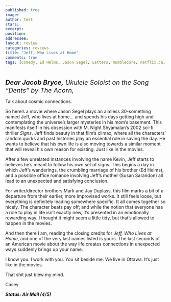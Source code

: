 ```yaml
---
published: true
image:
author: test 
stars: 
excerpt: 
position: 
addressee: 
layout: review
categories: reviews
title: "Jeff, Who Lives at Home"
comments: true
tags: [comedy, Ed Helms, Jason Segel, Letters, mumblecore, netflix.ca, Susan Sarandon]
---
```

<div><p><span class="full-image-block ssNonEditable"><span><a href="/letters/2013/1/16/jeff-who-lives-at-home.html"><img src="http://static.squarespace.com/static/5005f6bcc4aa41161b33e89e/5329cf1fe4b07c068ebf74de/5329cf1fe4b07c068ebf7790/1358364823083/Jeff%20WHo%20Lives%20at%20Home.jpg" alt="" /></a></span></span></p>
<p><em style="font-size:120%;"><span style="font-size:120%;"><strong>Dear Jacob Bryce,</strong> Ukulele Soloist on the Song &#8220;Dents&#8221; by The Acorn,</span></em></p>
<p>Talk about cosmic connections.</p>
<p>So here&rsquo;s a movie where Jason Segel plays an aimless 30-something named Jeff, who lives at home&hellip; and spends his days getting high and contemplating the universe&rsquo;s larger mysteries in his mom&rsquo;s basement. This manifests itself in his obsession with M. Night Shyamalan&rsquo;s 2002 sci-fi thriller <em>Signs</em>. Jeff finds beauty in that film&rsquo;s climax, where all the characters&rsquo; random quirks and past histories play an essential role in saving the day. He wants to believe that his own life is also moving towards a similar moment that will reveal his own reason for existing. Just like in the movies.&nbsp;</p>
<p>After a few unrelated instances involving the name Kevin, Jeff starts to believes he&rsquo;s meant to follow his own set of signs. This begins a day in which Jeff&rsquo;s wanderings, the crumbling marriage of his brother (Ed Helms), and a possible office romance involving Jeff&rsquo;s mother (Susan Sarandon) all lead to an unexpected and satisfying conclusion.&nbsp;</p>
<p>For writer/director brothers Mark and Jay Duplass, this film marks a bit of a departure from their earlier, more improvised works. It still feels loose, but everything is definitely leading somewhere specific. It all comes together so nicely. The character beats pay off; and while the notion that everyone has a role to play in life isn&rsquo;t exactly new, it&rsquo;s presented in an emotionally rewarding way. I thought it might seem a little tidy, but that&rsquo;s allowed to happen in the movies.</p>
<p>And then there I am, reading the closing credits for <em>Jeff, Who Lives at Home,</em> and one of the very last names listed is yours. The last seconds of an American movie about the way life creates connections in unexpected ways suddenly brings up your name.&nbsp;</p>
<p>I know you. I work with you. You sit beside me. We live in Ottawa. It&rsquo;s just like in the movies.</p>
<p>That shit just blew my mind.&nbsp;</p>
<p>Casey</p>
<p><strong><em>Status: Air Mail (4/5)</em></strong></p></div>
